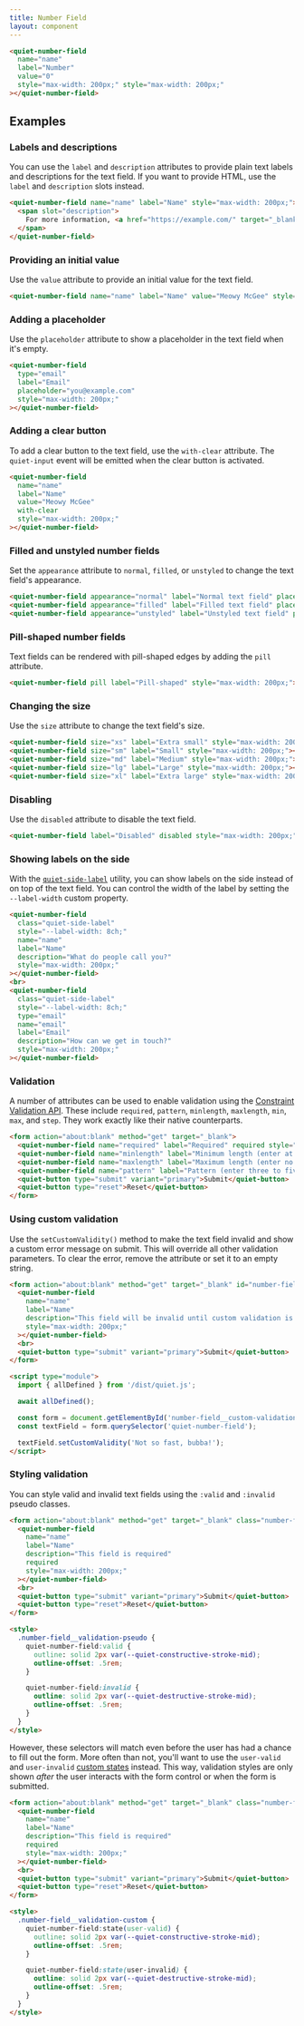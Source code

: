 ```yaml
---
title: Number Field
layout: component
---
```


```html {.example}
<quiet-number-field 
  name="name" 
  label="Number" 
  value="0" 
  style="max-width: 200px;" style="max-width: 200px;"
></quiet-number-field>
```

## Examples

### Labels and descriptions

You can use the `label` and `description` attributes to provide plain text labels and descriptions for the text field. If you want to provide HTML, use the `label` and `description` slots instead.

```html {.example}
<quiet-number-field name="name" label="Name" style="max-width: 200px;">
  <span slot="description">
    For more information, <a href="https://example.com/" target="_blank">visit our website</a>.
  </span>
</quiet-number-field>
```

### Providing an initial value

Use the `value` attribute to provide an initial value for the text field.

```html {.example}
<quiet-number-field name="name" label="Name" value="Meowy McGee" style="max-width: 200px;"></quiet-number-field>
```

### Adding a placeholder

Use the `placeholder` attribute to show a placeholder in the text field when it's empty.

```html {.example}
<quiet-number-field 
  type="email"
  label="Email"
  placeholder="you@example.com"
  style="max-width: 200px;"
></quiet-number-field>
```

### Adding a clear button

To add a clear button to the text field, use the `with-clear` attribute. The `quiet-input` event will be emitted when the clear button is activated.

```html {.example}
<quiet-number-field 
  name="name" 
  label="Name" 
  value="Meowy McGee"
  with-clear
  style="max-width: 200px;"
></quiet-number-field>
```

### Filled and unstyled number fields

Set the `appearance` attribute to `normal`, `filled`, or `unstyled` to change the text field's appearance.

```html {.example}
<quiet-number-field appearance="normal" label="Normal text field" placeholder="Enter some text" style="max-width: 200px;"></quiet-number-field><br>
<quiet-number-field appearance="filled" label="Filled text field" placeholder="Enter some text" style="max-width: 200px;"></quiet-number-field><br>
<quiet-number-field appearance="unstyled" label="Unstyled text field" placeholder="Enter some text" style="max-width: 200px;"></quiet-number-field>
```

### Pill-shaped number fields

Text fields can be rendered with pill-shaped edges by adding the `pill` attribute.

```html {.example}
<quiet-number-field pill label="Pill-shaped" style="max-width: 200px;"></quiet-number-field>
```

### Changing the size

Use the `size` attribute to change the text field's size.

```html {.example}
<quiet-number-field size="xs" label="Extra small" style="max-width: 200px;"></quiet-number-field><br>
<quiet-number-field size="sm" label="Small" style="max-width: 200px;"></quiet-number-field><br>
<quiet-number-field size="md" label="Medium" style="max-width: 200px;"></quiet-number-field><br>
<quiet-number-field size="lg" label="Large" style="max-width: 200px;"></quiet-number-field><br>
<quiet-number-field size="xl" label="Extra large" style="max-width: 200px;"></quiet-number-field>
```

### Disabling

Use the `disabled` attribute to disable the text field.

```html {.example}
<quiet-number-field label="Disabled" disabled style="max-width: 200px;"></quiet-number-field>
```

### Showing labels on the side

With the [`quiet-side-label`](/docs/css-utilities/#side-labels) utility, you can show labels on the side instead of on top of the text field. You can control the width of the label by setting the `--label-width` custom property.

```html {.example}
<quiet-number-field
  class="quiet-side-label"
  style="--label-width: 8ch;"
  name="name" 
  label="Name" 
  description="What do people call you?"
  style="max-width: 200px;"
></quiet-number-field>
<br>
<quiet-number-field
  class="quiet-side-label"
  style="--label-width: 8ch;"
  type="email" 
  name="email" 
  label="Email" 
  description="How can we get in touch?"
  style="max-width: 200px;"
></quiet-number-field>
```

### Validation

A number of attributes can be used to enable validation using the [Constraint Validation API](https://developer.mozilla.org/en-US/docs/Web/HTML/Constraint_validation). These include `required`, `pattern`, `minlength`, `maxlength`, `min`, `max`, and `step`. They work exactly like their native counterparts.

```html {.example}
<form action="about:blank" method="get" target="_blank">
  <quiet-number-field name="required" label="Required" required style="max-width: 200px;"></quiet-number-field><br>
  <quiet-number-field name="minlength" label="Minimum length (enter at least five characters)" required minlength="5" style="max-width: 200px;"></quiet-number-field><br>
  <quiet-number-field name="maxlength" label="Maximum length (enter no more than five characters)" required maxlength="5" style="max-width: 200px;"></quiet-number-field><br>
  <quiet-number-field name="pattern" label="Pattern (enter three to five letters)" required pattern="[A-Za-z]{3,5}" style="max-width: 200px;"></quiet-number-field><br>
  <quiet-button type="submit" variant="primary">Submit</quiet-button>
  <quiet-button type="reset">Reset</quiet-button>
</form>
```

### Using custom validation

Use the `setCustomValidity()` method to make the text field invalid and show a custom error message on submit. This will override all other validation parameters. To clear the error, remove the attribute or set it to an empty string.

```html {.example}
<form action="about:blank" method="get" target="_blank" id="number-field__custom-validation">
  <quiet-number-field 
    name="name"
    label="Name"
    description="This field will be invalid until custom validation is removed"
    style="max-width: 200px;"
  ></quiet-number-field>
  <br>
  <quiet-button type="submit" variant="primary">Submit</quiet-button>
</form>

<script type="module">
  import { allDefined } from '/dist/quiet.js';

  await allDefined();

  const form = document.getElementById('number-field__custom-validation');
  const textField = form.querySelector('quiet-number-field');

  textField.setCustomValidity('Not so fast, bubba!');
</script>
```

### Styling validation

You can style valid and invalid text fields using the `:valid` and `:invalid` pseudo classes.

```html {.example}
<form action="about:blank" method="get" target="_blank" class="number-field__validation-pseudo">
  <quiet-number-field 
    name="name"
    label="Name"
    description="This field is required"
    required
    style="max-width: 200px;"
  ></quiet-number-field>
  <br>
  <quiet-button type="submit" variant="primary">Submit</quiet-button>
  <quiet-button type="reset">Reset</quiet-button>
</form>

<style>
  .number-field__validation-pseudo {
    quiet-number-field:valid {
      outline: solid 2px var(--quiet-constructive-stroke-mid);
      outline-offset: .5rem;
    }

    quiet-number-field:invalid {
      outline: solid 2px var(--quiet-destructive-stroke-mid);
      outline-offset: .5rem;
    }
  }
</style>
```

However, these selectors will match even before the user has had a chance to fill out the form. More often than not, you'll want to use the `user-valid` and `user-invalid` [custom states](#custom-states) instead. This way, validation styles are only shown _after_ the user interacts with the form control or when the form is submitted.

```html {.example}
<form action="about:blank" method="get" target="_blank" class="number-field__validation-custom">
  <quiet-number-field 
    name="name"
    label="Name"
    description="This field is required"
    required
    style="max-width: 200px;"
  ></quiet-number-field>
  <br>
  <quiet-button type="submit" variant="primary">Submit</quiet-button>
  <quiet-button type="reset">Reset</quiet-button>
</form>

<style>
  .number-field__validation-custom {
    quiet-number-field:state(user-valid) {
      outline: solid 2px var(--quiet-constructive-stroke-mid);
      outline-offset: .5rem;
    }

    quiet-number-field:state(user-invalid) {
      outline: solid 2px var(--quiet-destructive-stroke-mid);
      outline-offset: .5rem;
    }
  }
</style>
```
